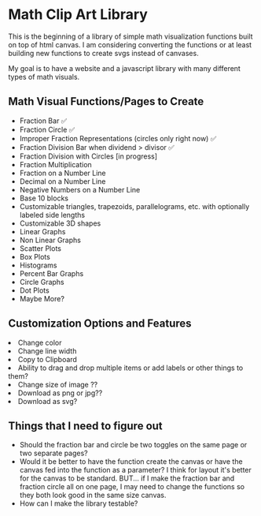 <h1>Math Clip Art Library</h1>

This is the beginning of a library of simple math visualization functions built on top of html canvas.
I am considering converting the functions or at least building new functions to create svgs instead of canvases.

My goal is to have a website and a javascript library with many different types of math visuals.

<h2> Math Visual Functions/Pages to Create </h2>
<ul>
<li> Fraction Bar ✅</li>
<li> Fraction Circle ✅</li>
<li> Improper Fraction Representations (circles only right now) ✅</li>
<li> Fraction Division Bar when dividend > divisor ✅</li></li>
<li> Fraction Division with Circles [in progress]</li>
<li> Fraction Multiplication</li>
<li> Fraction on a Number Line</li>
<li> Decimal on a Number Line</li>
<li> Negative Numbers on a Number Line</li>
<li> Base 10 blocks</li>
<li> Customizable triangles, trapezoids, parallelograms, etc. with optionally labeled side lengths</li>
<li> Customizable 3D shapes</li>
<li> Linear Graphs</li>
<li> Non Linear Graphs</li>
<li> Scatter Plots</li>
<li> Box Plots</li>
<li> Histograms</li>
<li> Percent Bar Graphs</li>
<li> Circle Graphs</li>
<li> Dot Plots</li>
<li> Maybe More?</li>
</ul>

<h2> Customization Options and Features </h2>
<li> Change color</li>
<li> Change line width</li>
<li> Copy to Clipboard</li>
<li> Ability to drag and drop multiple items or add labels or other things to them?</li>
<li> Change size of image ??</li>
<li> Download as png or jpg??</li>
<li> Download as svg?</li>

<h2> Things that I need to figure out </h2>
<ul>
<li>Should the fraction bar and circle be two toggles on the same page or two separate pages? </li> 
<li> Would it be better to have the function create the canvas or have the canvas fed into the function as a parameter? 
 I think for layout it's better for the canvas to be standard. BUT... if I make the fraction bar and fraction circle all on one page, I may need to change the functions so they both look good in the same size canvas. </li>
<li> How can I make the library testable? </li>
</ul>
